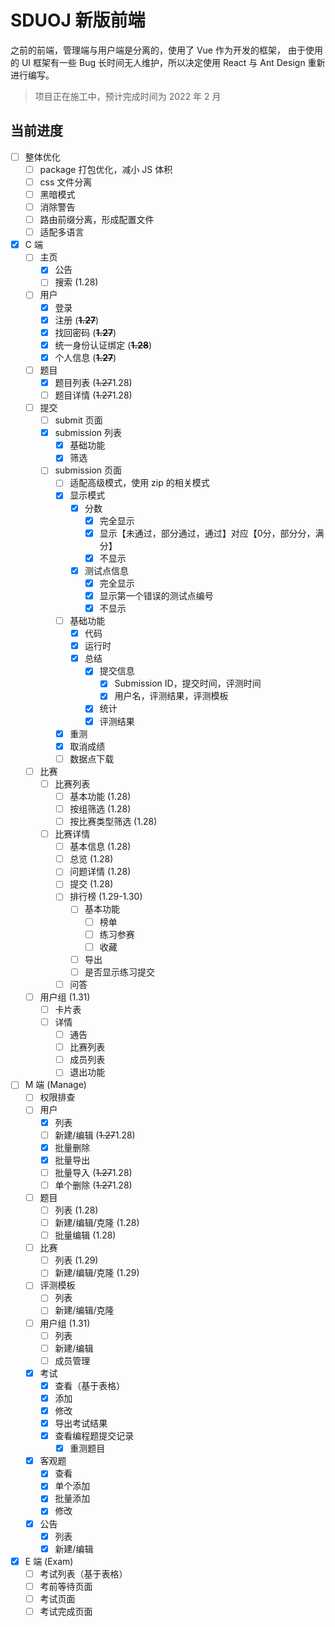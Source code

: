 # SDUOJ 新版前端

之前的前端，管理端与用户端是分离的，使用了 Vue 作为开发的框架，
由于使用的 UI 框架有一些 Bug 长时间无人维护，所以决定使用 React 与 Ant Design
重新进行编写。

> 项目正在施工中，预计完成时间为 2022 年 2 月

## 当前进度

- [ ] 整体优化
  - [ ] package 打包优化，减小 JS 体积
  - [ ] css 文件分离
  - [ ] 黑暗模式
  - [ ] 消除警告
  - [ ] 路由前缀分离，形成配置文件
  - [ ] 适配多语言
- [x] C 端
  - [ ] 主页
    - [x] 公告
    - [ ] 搜索 (1.28)
  - [ ] 用户
    - [x] 登录
    - [X] 注册  (**~~1.27~~**)
    - [X] 找回密码  (**~~1.27~~**)
    - [X] 统一身份认证绑定 (**~~1.28~~**)
    - [X] 个人信息  (**~~1.27~~**)
  - [ ] 题目
    - [X] 题目列表  (~~1.27~~1.28)
    - [ ] 题目详情  (~~1.27~~1.28)
  - [ ] 提交
    - [ ] submit 页面 
    - [x] submission 列表
      - [x] 基础功能
      - [x] 筛选
    - [ ] submission 页面
      - [ ] 适配高级模式，使用 zip 的相关模式 
      - [X] 显示模式
          - [X] 分数
            - [X] 完全显示
            - [X] 显示【未通过，部分通过，通过】对应【0分，部分分，满分】
            - [X] 不显示
          - [X] 测试点信息
            - [X] 完全显示
            - [X] 显示第一个错误的测试点编号
            - [X] 不显示
      - [ ] 基础功能
        - [x] 代码
        - [x] 运行时
        - [X] 总结
          - [X] 提交信息
            - [X] Submission ID，提交时间，评测时间
            - [X] 用户名，评测结果，评测模板
          - [x] 统计
          - [x] 评测结果
      - [X] 重测
      - [X] 取消成绩
      - [ ] 数据点下载
  - [ ] 比赛
    - [ ] 比赛列表
      - [ ] 基本功能  (1.28)
      - [ ] 按组筛选  (1.28)
      - [ ] 按比赛类型筛选  (1.28)
    - [ ] 比赛详情
      - [ ] 基本信息  (1.28)
      - [ ] 总览  (1.28)
      - [ ] 问题详情  (1.28)
      - [ ] 提交  (1.28)
      - [ ] 排行榜  (1.29-1.30)
        - [ ] 基本功能  
          - [ ] 榜单
          - [ ] 练习参赛
          - [ ] 收藏
        - [ ] 导出
        - [ ] 是否显示练习提交
      - [ ] 问答
  - [ ] 用户组  (1.31)
    - [ ] 卡片表
    - [ ] 详情
      - [ ] 通告
      - [ ] 比赛列表
      - [ ] 成员列表
      - [ ] 退出功能
- [ ] M 端 (Manage)
  - [ ] 权限排查
  - [ ] 用户
    - [x] 列表
    - [ ] 新建/编辑  (~~1.27~~1.28)
    - [x] 批量删除
    - [x] 批量导出
    - [ ] 批量导入  (~~1.27~~1.28)
    - [ ] 单个删除  (~~1.27~~1.28)
  - [ ] 题目
    - [ ] 列表  (1.28)
    - [ ] 新建/编辑/克隆  (1.28)
    - [ ] 批量编辑  (1.28)
  - [ ] 比赛
    - [ ] 列表  (1.29)
    - [ ] 新建/编辑/克隆  (1.29)
  - [ ] 评测模板
    - [ ] 列表
    - [ ] 新建/编辑/克隆
  - [ ] 用户组  (1.31)
    - [ ] 列表
    - [ ] 新建/编辑
    - [ ] 成员管理
  - [x] 考试
    - [x] 查看（基于表格）
    - [x] 添加
    - [x] 修改
    - [x] 导出考试结果
    - [x] 查看编程题提交记录
      - [x] 重测题目
  - [x] 客观题
    - [x] 查看
    - [x] 单个添加
    - [x] 批量添加
    - [x] 修改
  - [x] 公告
    - [x] 列表
    - [x] 新建/编辑
- [x] E 端 (Exam)
  - [ ] 考试列表（基于表格）
  - [ ] 考前等待页面
  - [ ] 考试页面
  - [ ] 考试完成页面
